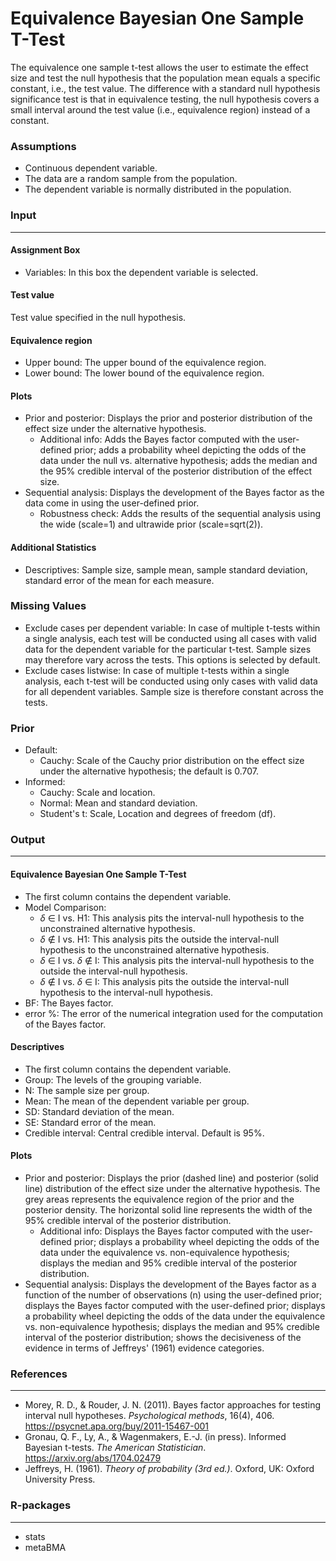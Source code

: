 Equivalence Bayesian One Sample T-Test
===

The equivalence one sample t-test allows the user to estimate the effect size and test the null hypothesis that the population mean equals a specific constant, i.e., the test value. The difference with a standard null hypothesis significance test is that in equivalence testing, the null hypothesis covers a small interval around the test value (i.e., equivalence region) instead of a constant.

### Assumptions
- Continuous dependent variable.
- The data are a random sample from the population.
- The dependent variable is normally distributed in the population.

### Input
---

#### Assignment Box
- Variables: In this box the dependent variable is selected.

#### Test value
Test value specified in the null hypothesis.

#### Equivalence region
- Upper bound: The upper bound of the equivalence region.
- Lower bound: The lower bound of the equivalence region.

#### Plots
- Prior and posterior: Displays the prior and posterior distribution of the effect size under the alternative hypothesis.
  - Additional info: Adds the Bayes factor computed with the user-defined prior; adds a probability wheel depicting the odds of the data under the null vs. alternative hypothesis; adds the median and the 95% credible interval of the posterior distribution of the effect size.
- Sequential analysis: Displays the development of the Bayes factor as the data come in using the user-defined prior.
  - Robustness check: Adds the results of the sequential analysis using the wide (scale=1) and ultrawide prior (scale=sqrt(2)).

#### Additional Statistics
- Descriptives: Sample size, sample mean, sample standard deviation, standard error of the mean for each measure.

### Missing Values
 - Exclude cases per dependent variable: In case of multiple t-tests within a single analysis, each test will be conducted using all cases with valid data for the dependent variable for the particular t-test. Sample sizes may therefore vary across the tests. This options is selected by default.
 - Exclude cases listwise: In case of multiple t-tests within a single analysis, each t-test will be conducted using only cases with valid data for all dependent variables. Sample size is therefore constant across the tests.

### Prior
- Default:
  - Cauchy: Scale of the Cauchy prior distribution on the effect size under the alternative hypothesis; the default is 0.707.
- Informed:
  - Cauchy: Scale and location.
  - Normal: Mean and standard deviation.
  - Student's t: Scale, Location and degrees of freedom (df).

### Output
---

#### Equivalence Bayesian One Sample T-Test
- The first column contains the dependent variable.
- Model Comparison:
   - $\delta$ $\in$ I vs. H1: This analysis pits the interval-null hypothesis to the unconstrained alternative hypothesis.
   - $\delta$ $\notin$ I vs. H1: This analysis pits the outside the interval-null hypothesis to the unconstrained alternative hypothesis.
   - $\delta$ $\in$ I vs. $\delta$ $\notin$ I: This analysis pits the interval-null hypothesis to the outside the interval-null hypothesis.
   - $\delta$ $\notin$ I vs. $\delta$ $\in$ I: This analysis pits the outside the interval-null hypothesis to the interval-null hypothesis.
- BF: The Bayes factor.
- error %: The error of the numerical integration used for the computation of the Bayes factor.

#### Descriptives
- The first column contains the dependent variable.
- Group: The levels of the grouping variable.
- N: The sample size per group.
- Mean: The mean of the dependent variable per group.
- SD: Standard deviation of the mean.
- SE: Standard error of the mean.
- Credible interval: Central credible interval. Default is 95%.

#### Plots
- Prior and posterior: Displays the prior (dashed line) and posterior (solid line) distribution of the effect size under the alternative hypothesis. The grey areas represents the equivalence region of the prior and the posterior density. The horizontal solid line represents the width of the 95% credible interval of the posterior distribution.
  - Additional info: Displays the Bayes factor computed with the user-defined prior; displays a probability wheel depicting the odds of the data under the equivalence vs. non-equivalence hypothesis; displays the median and 95% credible interval of the posterior distribution.
- Sequential analysis: Displays the development of the Bayes factor as a function of the number of observations (n) using the user-defined prior; displays the Bayes factor computed with the user-defined prior; displays a probability wheel depicting the odds of the data under the equivalence vs. non-equivalence hypothesis; displays the median and 95% credible interval of the posterior distribution; shows the decisiveness of the evidence in terms of Jeffreys' (1961) evidence categories.

### References
---
- Morey, R. D., & Rouder, J. N. (2011). Bayes factor approaches for testing interval null hypotheses. *Psychological methods*, 16(4), 406. <a href="https://psycnet.apa.org/buy/2011-15467-001">https://psycnet.apa.org/buy/2011-15467-001</a>
- Gronau, Q. F., Ly, A., & Wagenmakers, E.-J. (in press). Informed Bayesian t-tests. *The American Statistician*. <a href="https://arxiv.org/abs/1704.02479">https://arxiv.org/abs/1704.02479</a>
- Jeffreys, H. (1961).  *Theory of probability (3rd ed.)*. Oxford, UK: Oxford University Press.

### R-packages
---
- stats
- metaBMA
